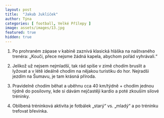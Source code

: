```yaml
---
layout: post
title:  "Jakub Juklíček"
author: Týna
categories: [ football, Velké Přílepy ]
image: assets/images/13.jpg
featured: true
hidden: true
---
```


1. Po prohraném zápase v kabině zaznívá klasická hláška na naštvaného trenéra: „Kouči, přece nejsme žádná kapela, abychom pořád vyhrávali.“

2. Jelikož už nejsem nejmladší, tak rád spíše v zimě chodím bruslit a lyžovat a v létě ideálně chodím na nějakou turistiku do hor. Nejradši jezdím na Šumavu, je tam krásná příroda.

3. Pravidelně chodím běhat a uběhnu cca 40 km/týdně + chodím jednou týdně do posilovny, kde si dávám nejčastěji kardio a poté zkouším silové tréninky.

4. Oblíbená tréninková aktivita je fotbálek „starý“ vs. „mladý“ a po tréninku trefovat břevínka.
